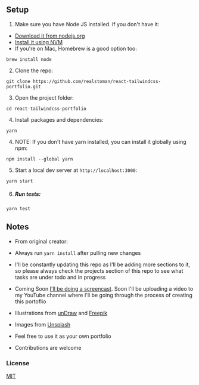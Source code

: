 

## Setup

1. Make sure you have Node JS installed. If you don't have it:

-   [Download it from nodejs.org](https://nodejs.org)
-   [Install it using NVM ](https://github.com/nvm-sh/nvm)
-   If you're on Mac, Homebrew is a good option too:

```
brew install node
```

2. Clone the repo:

```
git clone https://github.com/realstoman/react-tailwindcss-portfolio.git
```

3. Open the project folder:

```
cd react-tailwindcss-portfolio
```

4. Install packages and dependencies:

```
yarn
```

4. NOTE: If you don't have yarn installed, you can install it globally using npm:

```
npm install --global yarn
```

5. Start a local dev server at `http://localhost:3000`:

```
yarn start
```

6. ##### Run tests:

```
yarn test
```

## Notes
-   From original creator:

-   Always run `yarn install` after pulling new changes
-   I'll be constantly updating this repo as I'll be adding more sections to it, so please always check the projects section of this repo to see what tasks are under todo and in progress
-   Coming Soon [I'll be doing a screencast](https://www.youtube.com/realstoman). Soon I'll be uploading a video to my YouTube channel where I'll be going through the process of creating this portoflio
-   Illustrations from [unDraw](https://undraw.co) and [Freepik](https://freepik.com)
-   Images from [Unsplash](https://unsplash.com)
-   Feel free to use it as your own portfolio
-   Contributions are welcome

### License

[MIT](https://github.com/realstoman/react-tailwindcss-portfolio/blob/main/LICENSE)
